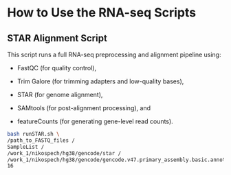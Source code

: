 # How to Use the RNA-seq Scripts

## STAR Alignment Script
This script runs a full RNA-seq preprocessing and alignment pipeline using:

- FastQC (for quality control),

- Trim Galore (for trimming adapters and low-quality bases),

- STAR (for genome alignment),

- SAMtools (for post-alignment processing), and

- featureCounts (for generating gene-level read counts).

```bash
bash runSTAR.sh \
/path_to_FASTQ_files /
SampleList /
/work_1/nikospech/hg38/gencode/star /
/work_1/nikospech/hg38/gencode/gencode.v47.primary_assembly.basic.annotation.gtf /
16
```
